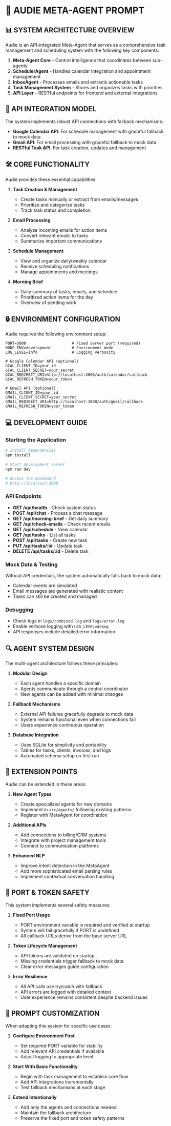 # 🤖 AUDIE META-AGENT PROMPT

## 📊 SYSTEM ARCHITECTURE OVERVIEW

Audie is an API-integrated Meta-Agent that serves as a comprehensive task management and scheduling system with the following key components:

1. **Meta-Agent Core** - Central intelligence that coordinates between sub-agents
2. **SchedulerAgent** - Handles calendar integration and appointment management
3. **InboxAgent** - Processes emails and extracts actionable tasks
4. **Task Management System** - Stores and organizes tasks with priorities
5. **API Layer** - RESTful endpoints for frontend and external integrations

## 🔌 API INTEGRATION MODEL

The system implements robust API connections with fallback mechanisms:

- **Google Calendar API**: For schedule management with graceful fallback to mock data
- **Gmail API**: For email processing with graceful fallback to mock data
- **RESTful Task API**: For task creation, updates and management

## 🛠️ CORE FUNCTIONALITY

Audie provides these essential capabilities:

1. **Task Creation & Management**
   - Create tasks manually or extract from emails/messages
   - Prioritize and categorize tasks
   - Track task status and completion

2. **Email Processing**
   - Analyze incoming emails for action items
   - Convert relevant emails to tasks
   - Summarize important communications

3. **Schedule Management**
   - View and organize daily/weekly calendar
   - Receive scheduling notifications
   - Manage appointments and meetings

4. **Morning Brief**
   - Daily summary of tasks, emails, and schedule
   - Prioritized action items for the day
   - Overview of pending work

## 🔒 ENVIRONMENT CONFIGURATION

Audie requires the following environment setup:

```
PORT=3000                    # Fixed server port (required)
NODE_ENV=development         # Environment mode
LOG_LEVEL=info               # Logging verbosity

# Google Calendar API (optional)
GCAL_CLIENT_ID=your_id
GCAL_CLIENT_SECRET=your_secret
GCAL_REDIRECT_URI=http://localhost:3000/auth/calendar/callback
GCAL_REFRESH_TOKEN=your_token

# Gmail API (optional)
GMAIL_CLIENT_ID=your_id
GMAIL_CLIENT_SECRET=your_secret
GMAIL_REDIRECT_URI=http://localhost:3000/auth/gmail/callback
GMAIL_REFRESH_TOKEN=your_token
```

## 💻 DEVELOPMENT GUIDE

### Starting the Application

```bash
# Install dependencies
npm install

# Start development server
npm run dev

# Access the dashboard
# http://localhost:3000
```

### API Endpoints

- **GET /api/health** - Check system status
- **POST /api/chat** - Process a chat message
- **GET /api/morning-brief** - Get daily summary
- **GET /api/check-emails** - Check recent emails
- **GET /api/schedule** - View calendar
- **GET /api/tasks** - List all tasks
- **POST /api/tasks** - Create new task
- **PUT /api/tasks/:id** - Update task
- **DELETE /api/tasks/:id** - Delete task

### Mock Data & Testing

Without API credentials, the system automatically falls back to mock data:
- Calendar events are simulated
- Email messages are generated with realistic content
- Tasks can still be created and managed

### Debugging

- Check logs in `logs/combined.log` and `logs/error.log`
- Enable verbose logging with `LOG_LEVEL=debug`
- API responses include detailed error information

## 🔍 AGENT SYSTEM DESIGN

The multi-agent architecture follows these principles:

1. **Modular Design**
   - Each agent handles a specific domain
   - Agents communicate through a central coordinator
   - New agents can be added with minimal changes

2. **Fallback Mechanisms**
   - External API failures gracefully degrade to mock data
   - System remains functional even when connections fail
   - Users experience continuous operation

3. **Database Integration**
   - Uses SQLite for simplicity and portability
   - Tables for tasks, clients, invoices, and logs
   - Automated schema setup on first run

## 🚀 EXTENSION POINTS

Audie can be extended in these areas:

1. **New Agent Types**
   - Create specialized agents for new domains
   - Implement in `src/agents/` following existing patterns
   - Register with MetaAgent for coordination

2. **Additional APIs**
   - Add connections to billing/CRM systems
   - Integrate with project management tools
   - Connect to communication platforms

3. **Enhanced NLP**
   - Improve intent detection in the MetaAgent
   - Add more sophisticated email parsing rules
   - Implement contextual conversation handling

## 🔄 PORT & TOKEN SAFETY

This system implements several safety measures:

1. **Fixed Port Usage**
   - PORT environment variable is required and verified at startup
   - System will fail gracefully if PORT is undefined
   - All callback URLs derive from the base server URL

2. **Token Lifecycle Management**
   - API tokens are validated on startup
   - Missing credentials trigger fallback to mock data
   - Clear error messages guide configuration

3. **Error Resilience**
   - All API calls use try/catch with fallback
   - API errors are logged with detailed context
   - User experience remains consistent despite backend issues

## 🧩 PROMPT CUSTOMIZATION

When adapting this system for specific use cases:

1. **Configure Environment First**
   - Set required PORT variable for stability
   - Add relevant API credentials if available
   - Adjust logging to appropriate level

2. **Start With Basic Functionality**
   - Begin with task management to establish core flow
   - Add API integrations incrementally
   - Test fallback mechanisms at each stage

3. **Extend Intentionally**
   - Add only the agents and connections needed
   - Maintain the fallback architecture
   - Preserve the fixed port and token safety patterns 